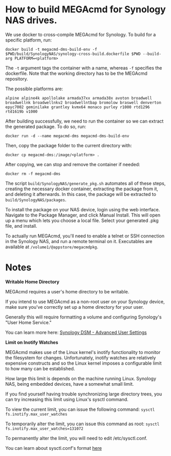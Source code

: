 # How to build MEGAcmd for Synology NAS drives.

We use docker to cross-compile MEGAcmd for Synology. To build for a specific platform, run:
```
docker build -t megacmd-dms-build-env -f $PWD/build/SynologyNAS/synology-cross-build.dockerfile $PWD --build-arg PLATFORM=<platform>
```
The `-t` argument tags the container with a name, whereas `-f` specifies the dockerfile. Note that the working directory has to be the MEGAcmd repository.

The possible platforms are:
```
alpine alpine4k apollolake armada37xx armada38x avoton broadwell broadwellnk broadwellnkv2 broadwellntbap bromolow braswell denverton epyc7002 geminilake grantley kvmx64 monaco purley r1000 rtd1296 rtd1619b v1000
```

After building successfully, we need to run the container so we can extract the generated package. To do so, run:
```
docker run -d --name megacmd-dms megacmd-dms-build-env
```
Then, copy the package folder to the current directory with:
```
docker cp megacmd-dms:/image/<platform> .
```
After copying, we can stop and remove the container if needed:
```
docker rm -f megacmd-dms
```

The script `build/SynologyNAS/generate_pkg.sh` automates all of these steps, creating the necessary docker container, extracting the package from it, and deleting it afterwards. In this case, the package will be extracted to `build/SynologyNAS/packages`.

To install the package on your NAS device, login using the web interface. Navigate to the Package Manager, and click Manual Install. This will open up a menu which lets you choose a local file. Select your generated .pkg file, and install.

To actually run MEGAcmd, you'll need to enable a telnet or SSH connection in the Synology NAS, and run a remote terminal on it. Executables are available at `/volume1/@appstore/megacmdpkg`.

# Notes

**Writable Home Directory**

MEGAcmd requires a user's home directory to be writable.

If you intend to use MEGAcmd as a non-root user on your Synology device,
make sure you've correctly set up a home directory for your user.

Generally this will require formatting a volume and configuring Synology's
"User Home Service."

You can learn more here:
[Synology DSM - Advanced User Settings](https://www.synology.com/en-global/knowledgebase/DSM/help/DSM/AdminCenter/file_user_advanced)

**Limit on Inotify Watches**

MEGAcmd makes use of the Linux kernel's inotify functionality to monitor the
filesystem for changes. Unfortunately, inotify watches are relatively
expensive constructs and so the Linux kernel imposes a configurable limit to
how many can be established.

How large this limit is depends on the machine running Linux.
Synology NAS, being embedded devices, have a somewhat small limit.

If you find yourself having trouble synchronizing large directory trees, you
can try increasing this limit using Linux's sysctl command.

To view the current limit, you can issue the following command:
`sysctl fs.inotify.max_user_watches`

To temporarily alter the limit, you can issue this command as root:
`sysctl fs.inotify.max_user_watches=131072`

To permanently alter the limit, you will need to edit /etc/sysctl.conf.

You can learn about sysctl.conf's format [here](https://man7.org/linux/man-pages/man5/sysctl.conf.5.html)

